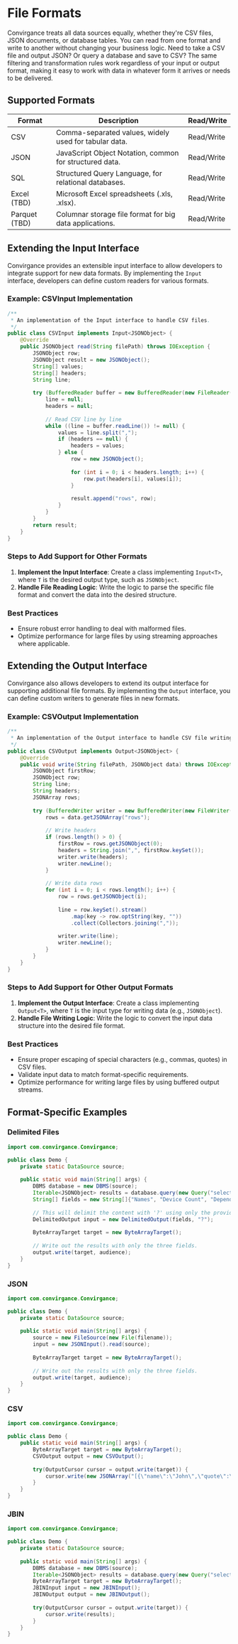 # File Formats

Convirgance treats all data sources equally, whether they're CSV files, JSON documents, or database tables. You can read from one format and write to another without changing your business logic. Need to take a CSV file and output JSON? Or query a database and save to CSV? The same filtering and transformation rules work regardless of your input or output format, making it easy to work with data in whatever form it arrives or needs to be delivered.

## Supported Formats

| Format | Description | Read/Write |
|--------|-------------|------------|
| CSV | Comma-separated values, widely used for tabular data. | Read/Write |
| JSON | JavaScript Object Notation, common for structured data. | Read/Write |
| SQL | Structured Query Language, for relational databases. | Read/Write |
| Excel (TBD) | Microsoft Excel spreadsheets (.xls, .xlsx). | Read/Write |
| Parquet (TBD) | Columnar storage file format for big data applications. | Read/Write |

## Extending the Input Interface

Convirgance provides an extensible input interface to allow developers to integrate support for new data formats. By implementing the `Input` interface, developers can define custom readers for various formats.

### Example: CSVInput Implementation

```java
/**
 * An implementation of the Input interface to handle CSV files.
 */
public class CSVInput implements Input<JSONObject> {
    @Override
    public JSONObject read(String filePath) throws IOException {
        JSONObject row;
        JSONObject result = new JSONObject();
        String[] values;
        String[] headers;
        String line;
        
        try (BufferedReader buffer = new BufferedReader(new FileReader(filePath))) {
            line = null;
            headers = null;
            
            // Read CSV line by line
            while ((line = buffer.readLine()) != null) {
                values = line.split(",");
                if (headers == null) {
                    headers = values;
                } else {
                    row = new JSONObject();
                    
                    for (int i = 0; i < headers.length; i++) {
                        row.put(headers[i], values[i]);
                    }
                    
                    result.append("rows", row);
                }
            }
        }
        return result;
    }
}
```

### Steps to Add Support for Other Formats

1. **Implement the Input Interface**: Create a class implementing `Input<T>`, where `T` is the desired output type, such as `JSONObject`.
2. **Handle File Reading Logic**: Write the logic to parse the specific file format and convert the data into the desired structure.

### Best Practices

- Ensure robust error handling to deal with malformed files.
- Optimize performance for large files by using streaming approaches where applicable.

## Extending the Output Interface

Convirgance also allows developers to extend its output interface for supporting additional file formats. By implementing the `Output` interface, you can define custom writers to generate files in new formats.

### Example: CSVOutput Implementation

```java
/**
 * An implementation of the Output interface to handle CSV file writing.
 */
public class CSVOutput implements Output<JSONObject> {
    @Override
    public void write(String filePath, JSONObject data) throws IOException {
        JSONObject firstRow;
        JSONObject row;
        String line;
        String headers;
        JSONArray rows;
        
        try (BufferedWriter writer = new BufferedWriter(new FileWriter(filePath))) {
            rows = data.getJSONArray("rows");
            
            // Write headers
            if (rows.length() > 0) {
                firstRow = rows.getJSONObject(0);
                headers = String.join(",", firstRow.keySet());
                writer.write(headers);
                writer.newLine();
            }
            
            // Write data rows
            for (int i = 0; i < rows.length(); i++) {
                row = rows.getJSONObject(i);
                
                line = row.keySet().stream()
                    .map(key -> row.optString(key, ""))
                    .collect(Collectors.joining(","));
                
                writer.write(line);
                writer.newLine();
            }
        }
    }
}
```

### Steps to Add Support for Other Output Formats

1. **Implement the Output Interface**: Create a class implementing `Output<T>`, where `T` is the input type for writing data (e.g., `JSONObject`).
2. **Handle File Writing Logic**: Write the logic to convert the input data structure into the desired file format.

### Best Practices

- Ensure proper escaping of special characters (e.g., commas, quotes) in CSV files.
- Validate input data to match format-specific requirements.
- Optimize performance for writing large files by using buffered output streams.

## Format-Specific Examples

### Delimited Files

```java
import com.convirgance.Convirgance;

public class Demo {
    private static DataSource source;
    
    public static void main(String[] args) {
        DBMS database = new DBMS(source);
        Iterable<JSONObject> results = database.query(new Query("select * from CUSTOMER"));
        String[] fields = new String[]{"Names", "Device Count", "Dependents"};
        
        // This will delimit the content with '?' using only the provided headers
        DelimitedOutput input = new DelimitedOutput(fields, "?");
        
        ByteArrayTarget target = new ByteArrayTarget();
        
        // Write out the results with only the three fields.
        output.write(target, audience);
    }
}
```

### JSON

```java
import com.convirgance.Convirgance;

public class Demo {
    private static DataSource source;
    
    public static void main(String[] args) {
        source = new FileSource(new File(filename));
        input = new JSONInput().read(source);
        
        ByteArrayTarget target = new ByteArrayTarget();
        
        // Write out the results with only the three fields.
        output.write(target, audience);
    }
}
```

### CSV

```java
import com.convirgance.Convirgance;

public class Demo {
    public static void main(String[] args) {
        ByteArrayTarget target = new ByteArrayTarget();
        CSVOutput output = new CSVOutput();
        
        try(OutputCursor cursor = output.write(target)) {
            cursor.write(new JSONArray("[{\"name\":\"John\",\"quote\":\"His favorite quote is \\\"Hello World\\\"\"},{\"name\":\"Alice\",\"quote\":\"She said \\\"Hi\\\"\"}]"));
        }
    }
}
```

### JBIN

```java
import com.convirgance.Convirgance;

public class Demo {
    private static DataSource source;
    
    public static void main(String[] args) {
        DBMS database = new DBMS(source);
        Iterable<JSONObject> results = database.query(new Query("select * from CUSTOMER"));
        ByteArrayTarget target = new ByteArrayTarget();
        JBINInput input = new JBINInput();
        JBINOutput output = new JBINOutput();
        
        try(OutputCursor cursor = output.write(target)) {
            cursor.write(results);
        }
    }
}
```
